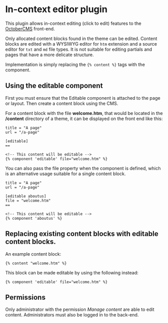 # In-context editor plugin

This plugin allows in-context editing (click to edit) features to the [OctoberCMS](http://octobercms.com) front-end.

Only allocated content blocks found in the theme can be edited. Content blocks are edited with a WYSIWYG editor for `htm` extension and a source editor for `txt` and `md` file types. It is not suitable for editing partials and pages that have a more delicate structure.

Implementation is simply replacing the `{% content %}` tags with the component.

## Using the editable component

First you must ensure that the Editable component is attached to the page or layout. Then create a content block using the CMS.

For a content block with the file **welcome.htm**, that would be located in the **/content** directory of a theme, it can be displayed on the front end like this:

```
title = "A page"
url = "/a-page"

[editable]
==

<!-- This content will be editable -->
{% component 'editable' file="welcome.htm" %}
```

You can also pass the file property when the component is defined, which is an alternative usage suitable for a single content block.

```
title = "A page"
url = "/a-page"

[editable aboutus]
file = "welcome.htm"
==

<!-- This content will be editable -->
{% component 'aboutus' %}
```

## Replacing existing content blocks with editable content blocks.

An example content block:

    {% content "welcome.htm" %}

This block can be made editable by using the following instead:

    {% component 'editable' file="welcome.htm" %}

## Permissions

Only administrator with the permission *Manage content* are able to edit content. Administrators must also be logged in to the back-end.
